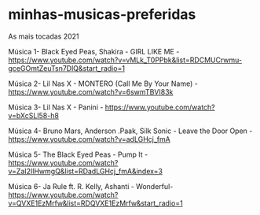 # minhas-musicas-preferidas
As mais tocadas 2021


Música 1- Black Eyed Peas, Shakira - GIRL LIKE ME - https://www.youtube.com/watch?v=vMLk_T0PPbk&list=RDCMUCrwmu-gceGOmtZeuTsn7DlQ&start_radio=1


Música 2- Lil Nas X - MONTERO (Call Me By Your Name) - https://www.youtube.com/watch?v=6swmTBVI83k


Música 3- Lil Nas X - Panini - https://www.youtube.com/watch?v=bXcSLI58-h8


Música 4- Bruno Mars, Anderson .Paak, Silk Sonic - Leave the Door Open - https://www.youtube.com/watch?v=adLGHcj_fmA


Música 5- The Black Eyed Peas - Pump It - https://www.youtube.com/watch?v=ZaI2IlHwmgQ&list=RDadLGHcj_fmA&index=3


Música 6- Ja Rule ft. R. Kelly, Ashanti - Wonderful- https://www.youtube.com/watch?v=QVXE1EzMrfw&list=RDQVXE1EzMrfw&start_radio=1